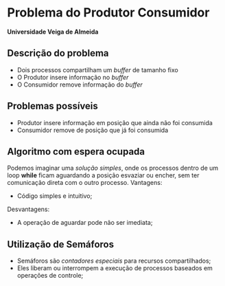 ﻿# Problema do Produtor Consumidor
 
 
**Universidade Veiga de Almeida**

## Descrição do problema
- Dois processos compartilham um *buffer* de tamanho fixo
- O Produtor insere informação no *buffer*
- O Consumidor remove informação do *buffer*

## Problemas possíveis
- Produtor insere informação em posição que ainda não foi consumida
- Consumidor remove de posição que já foi consumida

## Algoritmo com espera ocupada
Podemos imaginar uma *solução simples*, onde os processos dentro de um loop **while** ficam aguardando a posição esvaziar ou encher, sem ter comunicação direta com o outro processo.
Vantagens:
- Código simples e intuitivo;

Desvantagens:
- A operação de aguardar pode não ser imediata;

## Utilização de Semáforos
- Semáforos são *contadores especiais* para recursos compartilhados;
- Eles liberam ou interrompem a execução de processos baseados em operações de controle;
